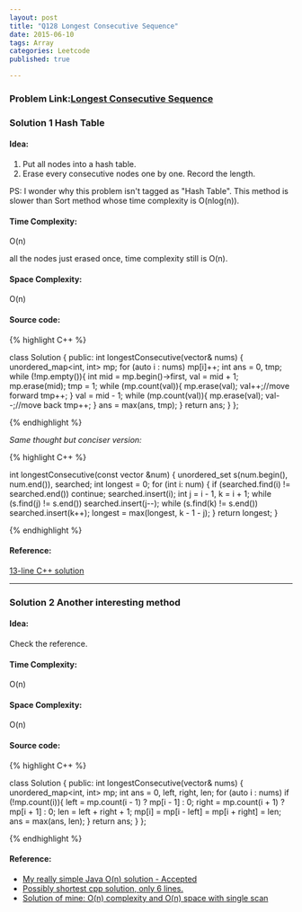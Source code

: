 ```yaml
---
layout: post
title: "Q128 Longest Consecutive Sequence"
date: 2015-06-10
tags: Array 
categories: Leetcode
published: true

---
```

### Problem Link:[Longest Consecutive Sequence ](https://leetcode.com/problems/longest-consecutive-sequence/) 

### Solution 1 Hash Table

#### Idea:

1. Put all nodes into a hash table.
2. Erase every consecutive nodes one by one. Record the length. 

PS: I wonder why this problem isn't tagged as "Hash Table". This method is slower than Sort method whose time complexity is O(nlog(n)).

#### Time Complexity:

O(n)   

all the nodes just erased once, time complexity still is O(n).

#### Space Complexity:

O(n)

#### Source code:
{% highlight C++ %}

class Solution {
public:
    int longestConsecutive(vector<int>& nums) {
        unordered_map<int, int> mp;
        for (auto i : nums) mp[i]++;
        int ans = 0, tmp;
        while (!mp.empty()){
            int mid = mp.begin()->first, val = mid + 1;
            mp.erase(mid);
            tmp = 1;
            while (mp.count(val)){
                mp.erase(val);
                val++;//move forward
                tmp++;
            }
            val = mid - 1;
            while (mp.count(val)){
                mp.erase(val);
                val--;//move back
                tmp++;
            }
            ans = max(ans, tmp);
        }
        return ans;
    }
};

{% endhighlight %}

_Same thought but conciser version:_


{% highlight C++ %}

int longestConsecutive(const vector<int> &num) {
    unordered_set<int> s(num.begin(), num.end()), searched;
    int longest = 0;
    for (int i: num) {
        if (searched.find(i) != searched.end()) continue;
        searched.insert(i);
        int j = i - 1, k = i + 1;
        while (s.find(j) != s.end()) searched.insert(j--);
        while (s.find(k) != s.end()) searched.insert(k++);
        longest = max(longest, k - 1 - j);
    }
    return longest;
}

{% endhighlight %}

#### Reference:
[13-line C++ solution](https://leetcode.com/discuss/19598/13-line-c-solution)

---


### Solution 2 Another interesting method

#### Idea:

Check the reference.

#### Time Complexity:

O(n)   

#### Space Complexity:

O(n)

#### Source code:

{% highlight C++ %}

class Solution {
public:
    int longestConsecutive(vector<int>& nums) {
        unordered_map<int, int> mp;
        int ans = 0, left, right, len;
        for (auto i : nums)
            if (!mp.count(i)){
                left = mp.count(i - 1) ? mp[i - 1] : 0;
                right = mp.count(i + 1) ? mp[i + 1] : 0;
                len = left + right + 1;
                mp[i] = mp[i - left] = mp[i + right] = len;
                ans = max(ans, len);
            }
        return ans;
    }
};

{% endhighlight %}

#### Reference:
* [My really simple Java O(n) solution - Accepted](https://leetcode.com/discuss/18886/my-really-simple-java-o-n-solution-accepted)
* [Possibly shortest cpp solution, only 6 lines.](https://leetcode.com/discuss/16711/possibly-shortest-cpp-solution-only-6-lines)
* [Solution of mine: O(n) complexity and O(n) space with single scan](https://leetcode.com/discuss/6558/solution-of-mine-o-n-complexity-and-o-n-space-with-single-scan)
